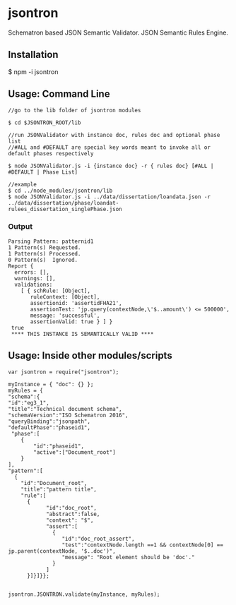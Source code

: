 # jsontron

Schematron based JSON Semantic Validator.
JSON Semantic Rules Engine.

## Installation
$ npm -i jsontron


## Usage: Command Line 


	//go to the lib folder of jsontron modules
	
	$ cd $JSONTRON_ROOT/lib
	 
	//run JSONValidator with instance doc, rules doc and optional phase list
	//#ALL and #DEFAULT are special key words meant to invoke all or default phases respectively
	
	$ node JSONValidator.js -i {instance doc} -r { rules doc} [#ALL | #DEFAULT | Phase List]
	
	//example
	$ cd ../node_modules/jsontron/lib
	$ node JSONValidator.js -i ../data/dissertation/loandata.json -r ../data/dissertation/phase/loandat-rulees_dissertation_singlePhase.json


### Output
    Parsing Pattern: patternid1
    1 Pattern(s) Requested.
    1 Pattern(s) Processed.
    0 Pattern(s)  Ignored.
    Report {
      errors: [],
      warnings: [],
      validations:
        [ { schRule: [Object],
           ruleContext: [Object],
           assertionid: 'assertidFHA21',
           assertionTest: 'jp.query(contextNode,\'$..amount\') <= 500000',
           message: 'successful',
           assertionValid: true } ] }
     true
     **** THIS INSTANCE IS SEMANTICALLY VALID ****




## Usage: Inside other modules/scripts


	
	
	var jsontron = require("jsontron");
	
	myInstance = { "doc": {} };
	myRules = {
	"schema":{
	"id":"eg3_1",
	"title":"Technical document schema",
	"schemaVersion":"ISO Schematron 2016",
	"queryBinding":"jsonpath",
	"defaultPhase":"phaseid1",
	 "phase":[
    	{
    		"id":"phaseid1",
    		"active":["Document_root"]
    	}
    ], 
	"pattern":[
      {
      	"id":"Document_root",
      	"title":"pattern title",
      	"rule":[
          {          
              	"id":"doc_root",
              	"abstract":false,
                "context": "$",
                "assert":[
                  {
                     "id":"doc_root_assert",
                     "test":"contextNode.length ==1 && contextNode[0] == jp.parent(contextNode, '$..doc')",
                     "message": "Root element should be 'doc'."
                  }
                ]              
          }]}]}};
          
          
    jsontron.JSONTRON.validate(myInstance, myRules);
